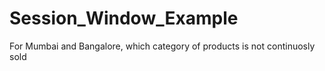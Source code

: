 # Session_Window_Example

For Mumbai and Bangalore, which category of products is not continuosly sold

